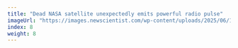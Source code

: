 ```yaml
---
title: "Dead NASA satellite unexpectedly emits powerful radio pulse"
imageUrl: "https://images.newscientist.com/wp-content/uploads/2025/06/19165928/SEI_256119070.jpg?width=788"
index: 8
weight: 8
---
```


